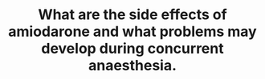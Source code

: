 ---
title: "What are the side effects of amiodarone and what problems may develop during concurrent anaesthesia."
entityType: SAQ
exam: PEX
college: ANZCA
year: 2002
sitting: A
question: 13
passRate: 44
EC_expectedDomains:
- "The main points expected included the following: Pulmonary fibrosis and/or alveolitis is a common serious toxicity estimated to occur in 5 to 15% of patients on chronic therapy."
- "The cause is not known but it has a high associated mortality."
- "There are two presentations – progressive dyspnoea with infiltrates on chest X-ray or an acute onset cough, hypoxia, and dyspnoea that mimics infectious pneumonia."
- "Postoperative patients are at risk of developing adult respiratory distress syndrome particularly if they have been on cardiopulmonary bypass."
- "Amiodarone is an antiarrhythmic agent with side effects relating to its multiple sites of action in the cardiovascular system."
- "As a non-competitive blocker of α- and β- adrenergic receptors IV administration induces arteriolar vasodilation resulting in hypotension."
- "General anaesthesia may exacerbate these antiadrenergic effects leading to sinus arrest, AV conduction block, peripheral dilation, hypotension and low cardiac output."
- "Direct myocardial depressive effects are minimal."
- "Bradycardia can occur with chronic therapy and the additive effect of volatile anaesthetics in suppressing myocardial conduction may enhance this effect."
- "Amiodarone prolongs the cardiac action potential, and hence the QT interval, through its suppression of outward K channels."
- "This may lead to life threatening ventricular arrhythmias including torsades de pointes, although the incidence is less than with other class III agents."
- "Hypothyroidism or hyperthyroidism occurs in 2-4% of patients, and is related to the iodine content of amiodarone."
- "Corneal microdeposits occur in almost all patients receiving long term therapy."
- "Photosensitive skin reactions are quite common, slate grey pigmentation that persists after discontinuation of the drug is more rare."
- "Dose dependent mild increases in liver transaminases are common."
- "Peripheral neuropathy can occur in patients on long term high dosage."
EC_extraCredit:
- "Additional marks were awarded for mentioning the potential role of inspired oxygen levels in this postoperative complication."
- "Additional credit was given for mentioning the pharmacokinetic implications of displacement of drugs such as digoxin from protein binding sites and the potentiation of warfarin."
---